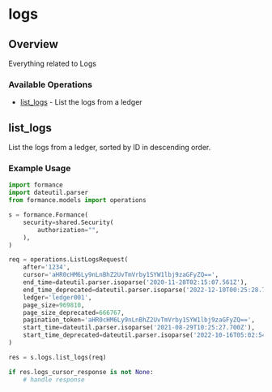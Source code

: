 # logs

## Overview

Everything related to Logs

### Available Operations

* [list_logs](#list_logs) - List the logs from a ledger

## list_logs

List the logs from a ledger, sorted by ID in descending order.

### Example Usage

```python
import formance
import dateutil.parser
from formance.models import operations

s = formance.Formance(
    security=shared.Security(
        authorization="",
    ),
)

req = operations.ListLogsRequest(
    after='1234',
    cursor='aHR0cHM6Ly9nLnBhZ2UvTmVrby1SYW1lbj9zaGFyZQ==',
    end_time=dateutil.parser.isoparse('2020-11-28T02:15:07.561Z'),
    end_time_deprecated=dateutil.parser.isoparse('2022-12-10T00:25:28.749Z'),
    ledger='ledger001',
    page_size=969810,
    page_size_deprecated=666767,
    pagination_token='aHR0cHM6Ly9nLnBhZ2UvTmVrby1SYW1lbj9zaGFyZQ==',
    start_time=dateutil.parser.isoparse('2021-08-29T10:25:27.700Z'),
    start_time_deprecated=dateutil.parser.isoparse('2022-10-16T05:02:54.746Z'),
)

res = s.logs.list_logs(req)

if res.logs_cursor_response is not None:
    # handle response
```
